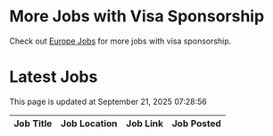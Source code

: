 # More Jobs with Visa Sponsorship

Check out [Europe Jobs](https://github.com/sureshparimi/europejobs#latest-jobs) for more jobs with visa sponsorship.

# Latest Jobs

This page is updated at September 21, 2025 07:28:56

| Job Title | Job Location | Job Link | Job Posted |
| --- | --- | --- | --- |
